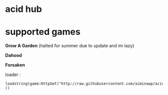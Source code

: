 # acid hub

# supported games
**Grow A Garden** (halted for summer due to update and im lazy)

**Dahood**

**Forsaken**

loader :
```
loadstring(game:HttpGet("http://raw.githubusercontent.com/aiminawp/acidHub/main/main.lua))()
```
